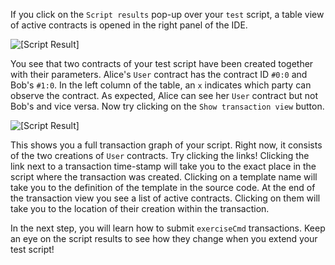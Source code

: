 If you click on the `Script results` pop-up over your `test` script, a table view of active
contracts is opened in the right panel of the IDE.

![[Script Result]](/daml/courses/scripts/testing-with-scripts/assets/script-result1.png)

You see that two contracts of your test script have been created together with their parameters.
Alice's `User` contract has the contract ID `#0:0` and Bob's `#1:0`. In the left column of the
table, an `x` indicates which party can observe the contract. As expected, Alice can see her `User`
contract but not Bob's and vice versa. Now try clicking on the `Show transaction view` button.

![[Script Result]](/daml/courses/scripts/testing-with-scripts/assets/script-result2.png)

This shows you a full transaction graph of your script. Right now, it consists of the two
creations of `User` contracts. Try clicking the links! Clicking the link next to a transaction
time-stamp will take you to the exact place in the script where the transaction was created.
Clicking on a template name will take you to the definition of the template in the source code. At
the end of the transaction view you see a list of active contracts. Clicking on them will take you
to the location of their creation within the transaction.

In the next step, you will learn how to submit `exerciseCmd` transactions.  Keep an eye on the
script results to see how they change when you extend your test script!

